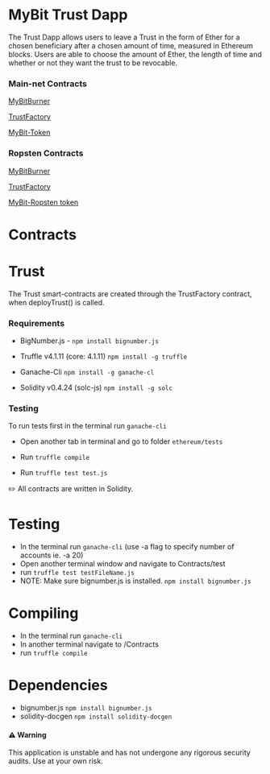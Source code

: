 # MyBit Trust Dapp 

The Trust Dapp allows users to leave a Trust in the form of Ether for a chosen beneficiary after a chosen amount of time, measured in Ethereum blocks. Users are able to choose the amount of Ether, the length of time and whether or not they want the trust to be revocable. 


### Main-net Contracts

[MyBitBurner](https://etherscan.io/address/0x507ca44958dfd52eda1e2cf4ac368d7553962ea3)

[TrustFactory](https://etherscan.io/address/0xfe03084c34b2dc3a171f9a738f4e478707666f0f)

[MyBit-Token](https://etherscan.io/token/0x5d60d8d7ef6d37e16ebabc324de3be57f135e0bc)

### Ropsten Contracts 

[MyBitBurner](https://ropsten.etherscan.io/address/0x733b124fbf283c32c1e3c59f434d9700d60bf1a4#code)

[TrustFactory](https://ropsten.etherscan.io/address/0x38d07b2f1f6fcc37b80b9ce4c13adf678ca0097e)

[MyBit-Ropsten token](https://ropsten.etherscan.io/address/0xbb07c8c6e7CD15E2E6F944a5C2CAC056c5476151)

# Contracts

# Trust 
The Trust smart-contracts are created through the TrustFactory contract, when deployTrust() is called. 

### Requirements 
* BigNumber.js - `npm install bignumber.js`

* Truffle v4.1.11 (core: 4.1.11)  `npm install -g truffle` 

* Ganache-Cli   `npm install -g ganache-cl`

* Solidity v0.4.24 (solc-js)  `npm install -g solc`

### Testing 
To run tests first in the terminal run `ganache-cli`

* Open another tab in terminal and go to folder `ethereum/tests` 

* Run `truffle compile` 

* Run `truffle test test.js` 

:pencil2:  All contracts are written in Solidity.

# Testing 
* In the terminal run `ganache-cli`  (use -a flag to specify number of accounts ie. -a 20) 
* Open another terminal window and navigate to Contracts/test 
* run `truffle test testFileName.js` 
* NOTE: Make sure bignumber.js is installed.  `npm install bignumber.js`

# Compiling 
* In the terminal run `ganache-cli`  
* In another terminal navigate to /Contracts 
* run `truffle compile` 

# Dependencies 
* bignumber.js   `npm install bignumber.js`
* solidity-docgen  `npm install solidity-docgen`

#### ⚠️ Warning 
This application is unstable and has not undergone any rigorous security audits. Use at your own risk. 
